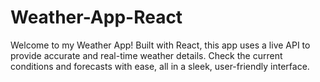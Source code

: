 # Weather-App-React
Welcome to my Weather App! Built with React, this app uses a live API to provide accurate and real-time weather details. Check the current conditions and forecasts with ease, all in a sleek, user-friendly interface.

